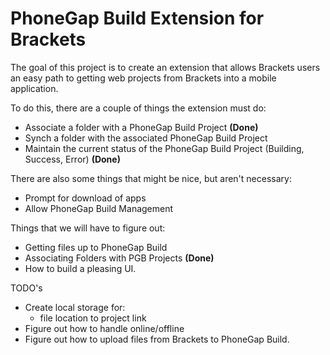 # PhoneGap Build Extension for Brackets

The goal of this project is to create an extension that allows Brackets 
users an easy path to getting web projects from Brackets into a mobile 
application. 

To do this, there are a couple of things the extension must do:

* Associate a folder with a PhoneGap Build Project **(Done)**
* Synch a folder with the associated PhoneGap Build Project
* Maintain the current status of the PhoneGap Build Project (Building, Success, Error) **(Done)**

There are also some things that might be nice, but aren't necessary:

* Prompt for download of apps
* Allow PhoneGap Build Management

Things that we will have to figure out:

* Getting files up to PhoneGap Build
* Associating Folders with PGB Projects **(Done)**
* How to build a pleasing UI. 

TODO's

* Create local storage for:
    * file location to project link
* Figure out how to handle online/offline
* Figure out how to upload files from Brackets to PhoneGap Build.    